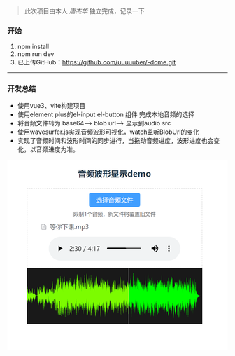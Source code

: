 > 此次项目由本人 *唐杰华* 独立完成，记录一下
### 开始
1. npm install
2. npm run dev
3. 已上传GitHub：<https://github.com/uuuuuber/-dome.git>
--------------------
### 开发总结
* 使用vue3、vite构建项目
* 使用element plus的el-input el-button 组件 完成本地音频的选择 
* 将音频文件转为 base64--> blob url--> 显示到audio src
* 使用wavesurfer.js实现音频波形可视化，watch监听BlobUrl的变化
* 实现了音频时间和波形时间的同步进行，当拖动音频进度，波形进度也会变化，以音频进度为准。

![alt demo演示图](./src/assets/demo.png) 